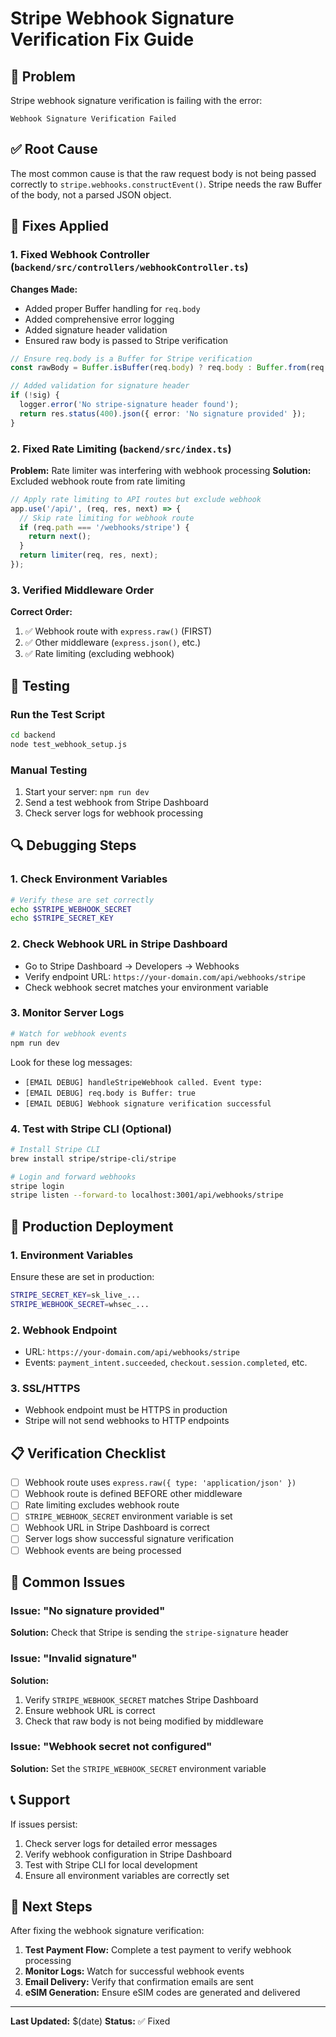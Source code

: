 # Stripe Webhook Signature Verification Fix Guide

## 🚨 Problem
Stripe webhook signature verification is failing with the error:
```
Webhook Signature Verification Failed
```

## ✅ Root Cause
The most common cause is that the raw request body is not being passed correctly to `stripe.webhooks.constructEvent()`. Stripe needs the raw Buffer of the body, not a parsed JSON object.

## 🔧 Fixes Applied

### 1. Fixed Webhook Controller (`backend/src/controllers/webhookController.ts`)

**Changes Made:**
- Added proper Buffer handling for `req.body`
- Added comprehensive error logging
- Added signature header validation
- Ensured raw body is passed to Stripe verification

```typescript
// Ensure req.body is a Buffer for Stripe verification
const rawBody = Buffer.isBuffer(req.body) ? req.body : Buffer.from(req.body || '', 'utf8');

// Added validation for signature header
if (!sig) {
  logger.error('No stripe-signature header found');
  return res.status(400).json({ error: 'No signature provided' });
}
```

### 2. Fixed Rate Limiting (`backend/src/index.ts`)

**Problem:** Rate limiter was interfering with webhook processing
**Solution:** Excluded webhook route from rate limiting

```typescript
// Apply rate limiting to API routes but exclude webhook
app.use('/api/', (req, res, next) => {
  // Skip rate limiting for webhook route
  if (req.path === '/webhooks/stripe') {
    return next();
  }
  return limiter(req, res, next);
});
```

### 3. Verified Middleware Order

**Correct Order:**
1. ✅ Webhook route with `express.raw()` (FIRST)
2. ✅ Other middleware (`express.json()`, etc.)
3. ✅ Rate limiting (excluding webhook)

## 🧪 Testing

### Run the Test Script
```bash
cd backend
node test_webhook_setup.js
```

### Manual Testing
1. Start your server: `npm run dev`
2. Send a test webhook from Stripe Dashboard
3. Check server logs for webhook processing

## 🔍 Debugging Steps

### 1. Check Environment Variables
```bash
# Verify these are set correctly
echo $STRIPE_WEBHOOK_SECRET
echo $STRIPE_SECRET_KEY
```

### 2. Check Webhook URL in Stripe Dashboard
- Go to Stripe Dashboard → Developers → Webhooks
- Verify endpoint URL: `https://your-domain.com/api/webhooks/stripe`
- Check webhook secret matches your environment variable

### 3. Monitor Server Logs
```bash
# Watch for webhook events
npm run dev
```

Look for these log messages:
- `[EMAIL DEBUG] handleStripeWebhook called. Event type:`
- `[EMAIL DEBUG] req.body is Buffer: true`
- `[EMAIL DEBUG] Webhook signature verification successful`

### 4. Test with Stripe CLI (Optional)
```bash
# Install Stripe CLI
brew install stripe/stripe-cli/stripe

# Login and forward webhooks
stripe login
stripe listen --forward-to localhost:3001/api/webhooks/stripe
```

## 🚀 Production Deployment

### 1. Environment Variables
Ensure these are set in production:
```bash
STRIPE_SECRET_KEY=sk_live_...
STRIPE_WEBHOOK_SECRET=whsec_...
```

### 2. Webhook Endpoint
- URL: `https://your-domain.com/api/webhooks/stripe`
- Events: `payment_intent.succeeded`, `checkout.session.completed`, etc.

### 3. SSL/HTTPS
- Webhook endpoint must be HTTPS in production
- Stripe will not send webhooks to HTTP endpoints

## 📋 Verification Checklist

- [ ] Webhook route uses `express.raw({ type: 'application/json' })`
- [ ] Webhook route is defined BEFORE other middleware
- [ ] Rate limiting excludes webhook route
- [ ] `STRIPE_WEBHOOK_SECRET` environment variable is set
- [ ] Webhook URL in Stripe Dashboard is correct
- [ ] Server logs show successful signature verification
- [ ] Webhook events are being processed

## 🐛 Common Issues

### Issue: "No signature provided"
**Solution:** Check that Stripe is sending the `stripe-signature` header

### Issue: "Invalid signature"
**Solution:** 
1. Verify `STRIPE_WEBHOOK_SECRET` matches Stripe Dashboard
2. Ensure webhook URL is correct
3. Check that raw body is not being modified by middleware

### Issue: "Webhook secret not configured"
**Solution:** Set the `STRIPE_WEBHOOK_SECRET` environment variable

## 📞 Support

If issues persist:
1. Check server logs for detailed error messages
2. Verify webhook configuration in Stripe Dashboard
3. Test with Stripe CLI for local development
4. Ensure all environment variables are correctly set

## 🔄 Next Steps

After fixing the webhook signature verification:

1. **Test Payment Flow:** Complete a test payment to verify webhook processing
2. **Monitor Logs:** Watch for successful webhook events
3. **Email Delivery:** Verify that confirmation emails are sent
4. **eSIM Generation:** Ensure eSIM codes are generated and delivered

---

**Last Updated:** $(date)
**Status:** ✅ Fixed 